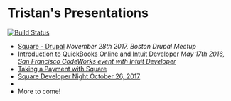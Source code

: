 # Tristan's Presentations
[![Build Status](https://travis-ci.org/tristansokol/Presentations.svg?branch=master)](https://travis-ci.org/tristansokol/Presentations)

* [Square - Drupal](https://tristansokol.github.io/Presentations/Square-Drupal/index.html) _November 28th 2017, Boston Drupal Meetup_
* [Introduction to QuickBooks Online and Intuit Developer](https://github.com/tristansokol/Presentations/tree/master/introduction%20to%20QuickBooks%20Online%20and%20Intuit%20Developer)
        _May 17th 2016, [San Francisco CodeWorks event with Intuit Developer](https://www.eventbrite.com/e/intuit-developer-code-works-san-francisco-edition-tickets-24935867852)_
* [Taking a Payment with Square](https://tristansokol.github.io/Presentations/Taking%20a%20Payment%20with%20Square/index.html)
* [Square Developer Night October 26, 2017](https://tristansokol.github.io/Presentations/2017.10.26%20Developer%20Night/)
*
* More to come! 
